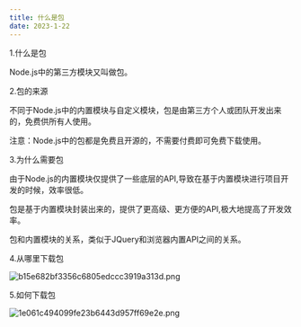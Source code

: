 ```yaml
---
title: 什么是包
date: 2023-1-22
---
```

1.什么是包

Node.js中的第三方模块又叫做包。

2.包的来源

不同于Node.js中的内置模块与自定义模块，包是由第三方个人或团队开发出来的，免费供所有人使用。

注意：Node.js中的包都是免费且开源的，不需要付费即可免费下载使用。

3.为什么需要包

由于Node.js的内置模块仅提供了一些底层的API,导致在基于内置模块进行项目开发的时候，效率很低。

包是基于内置模块封装出来的，提供了更高级、更方便的API,极大地提高了开发效率。

包和内置模块的关系，类似于JQuery和浏览器内置API之间的关系。

4.从哪里下载包

![b15e682bf3356c6805edccc3919a313d.png](https://s1.imagehub.cc/images/2023/02/01/b15e682bf3356c6805edccc3919a313d.png)

5.如何下载包

![1e061c494099fe23b6443d957ff69e2e.png](https://s1.imagehub.cc/images/2023/02/01/1e061c494099fe23b6443d957ff69e2e.png)
